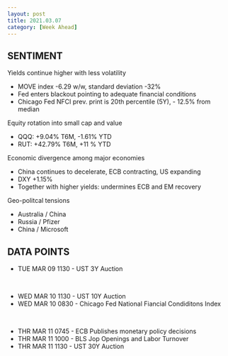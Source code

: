 ```yaml
---
layout: post
title: 2021.03.07
category: [Week Ahead]
---
```


## SENTIMENT
Yields continue higher with less volatility
* MOVE index -6.29 w/w, standard deviation -32%  
* Fed enters blackout pointing to adequate financial conditions
* Chicago Fed NFCI prev. print is 20th percentile (5Y), - 12.5% from median 

Equity rotation into small cap and value 
* QQQ: +9.04% T6M, -1.61% YTD  
* RUT: +42.79% T6M, +11 % YTD     

Economic divergence among major economies 
* China continues to decelerate, ECB contracting, US expanding
* DXY +1.15%
* Together with higher yields: undermines ECB and EM recovery  

Geo-politcal tensions
* Australia / China 
* Russia / Pfizer
* China / Microsoft 

## DATA POINTS 

* TUE MAR 09 1130 - UST 3Y Auction
<br />

* WED MAR 10 1130 - UST 10Y Auction
* WED MAR 10 0830 - Chicago Fed National Fiancial Condiditons Index
<br />

* THR MAR 11 0745 - ECB Publishes monetary policy decisions 
* THR MAR 11 1000 - BLS Jop Openings and Labor Turnover 
* THR MAR 11 1130 - UST 30Y Auction

